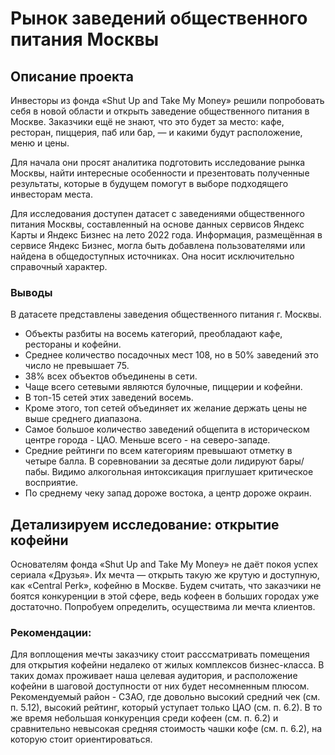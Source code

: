 # Рынок заведений общественного питания Москвы
## Описание проекта
Инвесторы из фонда «Shut Up and Take My Money» решили попробовать себя в новой области и открыть заведение общественного питания в Москве. Заказчики ещё не знают, что это будет за место: кафе, ресторан, пиццерия, паб или бар, — и какими будут расположение, меню и цены.

Для начала они просят аналитика подготовить исследование рынка Москвы, найти интересные особенности и презентовать полученные результаты, которые в будущем помогут в выборе подходящего инвесторам места.

Для исследования доступен датасет с заведениями общественного питания Москвы, составленный на основе данных сервисов Яндекс Карты и Яндекс Бизнес на лето 2022 года. Информация, размещённая в сервисе Яндекс Бизнес, могла быть добавлена пользователями или найдена в общедоступных источниках. Она носит исключительно справочный характер.

### Выводы
В датасете представлены заведения общественного питания г. Москвы. 
- Объекты разбиты на восемь категорий, преобладают кафе, рестораны и кофейни. 
- Среднее количество посадочных мест 108, но в 50% заведений это число не превышает 75. 
- 38% всех объектов объединены в сети. 
- Чаще всего сетевыми являются булочные, пиццерии и кофейни. 
- В топ-15 сетей этих заведений восемь. 
- Кроме этого, топ сетей объединяет их желание держать цены не выше среднего диапазона. 
- Самое большое количество заведений общепита в историческом центре города - ЦАО. Меньше всего - на северо-западе.
- Средние рейтинги по всем категориям превышают отметку в четыре балла. В соревновании за десятые доли лидируют бары/пабы. Видимо алкогольная интоксикация приглушает критическое восприятие.
- По среднему чеку запад дороже востока, а центр дороже окраин.

## Детализируем исследование: открытие кофейни
Основателям фонда «Shut Up and Take My Money» не даёт покоя успех сериала «Друзья». Их мечта — открыть такую же крутую и доступную, как «Central Perk», кофейню в Москве. Будем считать, что заказчики не боятся конкуренции в этой сфере, ведь кофеен в больших городах уже достаточно. Попробуем определить, осуществима ли мечта клиентов.

### Рекомендации:
Для воплощения мечты заказчику стоит расссматривать помещения для открытия кофейни недалеко от жилых комплексов бизнес-класса. В таких домах проживает наша целевая аудитория, и расположение кофейни в шаговой доступности от них будет несомненным плюсом. Рекомендуемый район - СЗАО, где довольно высокий средний чек (см. п. 5.12), высокий рейтинг, который уступает только ЦАО (см. п. 6.2). В то же время небольшая конкуренция среди кофеен (см. п. 6.2) и сравнительно невысокая средняя стоимость чашки кофе (см. п. 6.2), на которую стоит ориентироваться. 